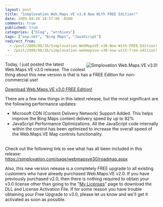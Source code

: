 ```yaml
---
layout: post
title: "Simplovation Web.Maps.VE v3.0 Now With FREE Edition!"
date: 2009-08-26 18:57:00 -0500
comments: true
published: true
categories: ["blog", "archives"]
tags: ["asp.net", "Bing Maps", "JavaScript"]
redirect_from: 
  - /post/2009/08/26/Simplovation-WebMapsVE-v30-Now-With-FREE-Edition!
 -  /post/2009/08/26/simplovation-webmapsve-v30-now-with-free-edition!
---
```

<!-- more -->
<p><a href="http://simplovation.com"><img style="float: right;margin: 3px;" src="http://simplovation.com/Files/Images/FocusAreaScreenshot.png" border="0" alt="Simplovation Web.Maps.VE v3.0!" /></a>Today, I just posted the latest Web.Maps.VE v3.0 release. The coolest thing about this new version is that is has a FREE Edition for non-commercial use!</p>
<p><a href="http://simplovation.com/download/">Download Web.Maps.VE v3.0 FREE Edition!</a></p>
<p>There are a few new things in this latest release, but the most significant are the following performance updates:</p>
<ul>
<li> Microsoft CDN (Content Delivery Network) Support Added. This helps improve the Bing Maps content delivery speed by up to 82%</li>
<li>JavaScript Performance Optimizations. All the JavaScript code internally within the control has been optimized to increase the overall speed of the Web.Maps.VE Map controls functionality.</li>
</ul>
<p><br /> Check out the following link to see what has all been included in this release:<br /> <a href="https://simplovation.com/page/webmapsve30/roadmap.aspx">https://simplovation.com/page/webmapsve30/roadmap.aspx</a></p>
<p>Also, this new version release is a completely FREE upgrade to all existing customers who have already purchased Web.Maps.VE v2.0. If you have previously purchased v2.0, then there is nothing required to obtain your v3.0 license other than going to the "<a href="http://simplovation.com/mylicenses/">My Licenses</a>" page to download the DLL and License Activation File. If for some reason you have trouble obtaining your Free Upgrade to v3.0, please let us know and we'll get it activated as soon as possible.</p>
